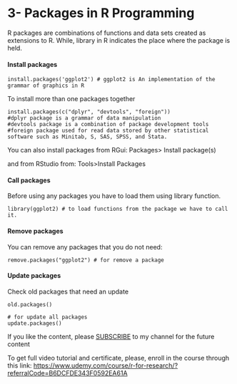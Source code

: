 # 3- Packages in R Programming

R packages are combinations of functions and data sets created as extensions to R. While, library in R indicates the place where the package is held.

#### Install packages
```
install.packages('ggplot2') # ggplot2 is An implementation of the grammar of graphics in R
```
To install more than one packages together
```
install.packages(c("dplyr", "devtools", "foreign")) 
#dplyr package is a grammar of data manipulation
#devtools package is a combination of package development tools
#foreign package used for read data stored by other statistical software such as Minitab, S, SAS, SPSS, and Stata.
```
You can also install packages from RGui: Packages> Install package(s)
 
and from RStudio from: Tools>Install Packages

#### Call packages
Before using any packages you have to load them using library function.
```
library(ggplot2) # to load functions from the package we have to call it.
```
#### Remove packages
You can remove any packages that you do not need:
```
remove.packages("ggplot2") # for remove a package
```

#### Update packages
Check old packages that need an update
```
old.packages()

# for update all packages
update.packages()
```
<p>If you like the content, please <a target="_blank" href="https://www.youtube.com/channel/UCpbWlHEqBSnJb6i4UemXQpA?sub_confirmation=1">SUBSCRIBE</a> to my channel for the future content</p>

To get full video tutorial and certificate, please, enroll in the course through this link:
https://www.udemy.com/course/r-for-research/?referralCode=B6DCFDE343F0592EA61A



